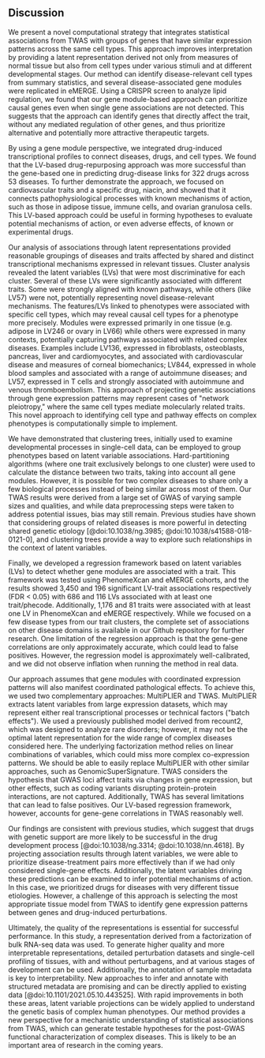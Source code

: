 ## Discussion

We present a novel computational strategy that integrates statistical associations from TWAS with groups of genes that have similar expression patterns across the same cell types.
This approach improves interpretation by providing a latent representation derived not only from measures of normal tissue but also from cell types under various stimuli and at different developmental stages.
Our method can identify disease-relevant cell types from summary statistics, and several disease-associated gene modules were replicated in eMERGE.
Using a CRISPR screen to analyze lipid regulation, we found that our gene module-based approach can prioritize causal genes even when single gene associations are not detected.
This suggests that the approach can identify genes that directly affect the trait, without any mediated regulation of other genes, and thus prioritize alternative and potentially more attractive therapeutic targets.


By using a gene module perspective, we integrated drug-induced transcriptional profiles to connect diseases, drugs, and cell types.
We found that the LV-based drug-repurposing approach was more successful than the gene-based one in predicting drug-disease links for 322 drugs across 53 diseases.
To further demonstrate the approach, we focused on cardiovascular traits and a specific drug, niacin, and showed that it connects pathophysiological processes with known mechanisms of action, such as those in adipose tissue, immune cells, and ovarian granulosa cells.
This LV-based approach could be useful in forming hypotheses to evaluate potential mechanisms of action, or even adverse effects, of known or experimental drugs.


Our analysis of associations through latent representations provided reasonable groupings of diseases and traits affected by shared and distinct transcriptional mechanisms expressed in relevant tissues.
Cluster analysis revealed the latent variables (LVs) that were most discriminative for each cluster.
Several of these LVs were significantly associated with different traits.
Some were strongly aligned with known pathways, while others (like LV57) were not, potentially representing novel disease-relevant mechanisms.
The features/LVs linked to phenotypes were associated with specific cell types, which may reveal causal cell types for a phenotype more precisely.
Modules were expressed primarily in one tissue (e.g.
adipose in LV246 or ovary in LV66) while others were expressed in many contexts, potentially capturing pathways associated with related complex diseases.
Examples include LV136, expressed in fibroblasts, osteoblasts, pancreas, liver and cardiomyocytes, and associated with cardiovascular disease and measures of corneal biomechanics; LV844, expressed in whole blood samples and associated with a range of autoimmune diseases; and LV57, expressed in T cells and strongly associated with autoimmune and venous thromboembolism.
This approach of projecting genetic associations through gene expression patterns may represent cases of "network pleiotropy," where the same cell types mediate molecularly related traits.
This novel approach to identifying cell type and pathway effects on complex phenotypes is computationally simple to implement.


<!-- In this portion, we used S-MultiXcan associations, which only provide the association strength between a gene and a trait, but with no direction of effect.
This does mean that traits are grouped based on associated genes, but genes could have opposite effects on traits within the same cluster. -->
We have demonstrated that clustering trees, initially used to examine developmental processes in single-cell data, can be employed to group phenotypes based on latent variable associations.
Hard-partitioning algorithms (where one trait exclusively belongs to one cluster) were used to calculate the distance between two traits, taking into account all gene modules.
However, it is possible for two complex diseases to share only a few biological processes instead of being similar across most of them.
Our TWAS results were derived from a large set of GWAS of varying sample sizes and qualities, and while data preprocessing steps were taken to address potential issues, bias may still remain.
Previous studies have shown that considering groups of related diseases is more powerful in detecting shared genetic etiology [@doi:10.1038/ng.3985; @doi:10.1038/s41588-018-0121-0], and clustering trees provide a way to explore such relationships in the context of latent variables.


Finally, we developed a regression framework based on latent variables (LVs) to detect whether gene modules are associated with a trait.
This framework was tested using PhenomeXcan and eMERGE cohorts, and the results showed 3,450 and 196 significant LV-trait associations respectively (FDR < 0.05) with 686 and 116 LVs associated with at least one trait/phecode.
Additionally, 1,176 and 81 traits were associated with at least one LV in PhenomeXcan and eMERGE respectively.
While we focused on a few disease types from our trait clusters, the complete set of associations on other disease domains is available in our Github repository for further research.
One limitation of the regression approach is that the gene-gene correlations are only approximately accurate, which could lead to false positives.
However, the regression model is approximately well-calibrated, and we did not observe inflation when running the method in real data.


<!-- Larger datasets and methods designed to learn representations with this application in mind could further refine the approach and are a promising avenue for future research. -->
Our approach assumes that gene modules with coordinated expression patterns will also manifest coordinated pathological effects.
To achieve this, we used two complementary approaches: MultiPLIER and TWAS.
MultiPLIER extracts latent variables from large expression datasets, which may represent either real transcriptional processes or technical factors ("batch effects").
We used a previously published model derived from recount2, which was designed to analyze rare disorders; however, it may not be the optimal latent representation for the wide range of complex diseases considered here.
The underlying factorization method relies on linear combinations of variables, which could miss more complex co-expression patterns.
We should be able to easily replace MultiPLIER with other similar approaches, such as GenomicSuperSignature.
TWAS considers the hypothesis that GWAS loci affect traits via changes in gene expression, but other effects, such as coding variants disrupting protein-protein interactions, are not captured.
Additionally, TWAS has several limitations that can lead to false positives.
Our LV-based regression framework, however, accounts for gene-gene correlations in TWAS reasonably well.


Our findings are consistent with previous studies, which suggest that drugs with genetic support are more likely to be successful in the drug development process [@doi:10.1038/ng.3314; @doi:10.1038/nn.4618].
By projecting association results through latent variables, we were able to prioritize disease-treatment pairs more effectively than if we had only considered single-gene effects.
Additionally, the latent variables driving these predictions can be examined to infer potential mechanisms of action.
In this case, we prioritized drugs for diseases with very different tissue etiologies.
However, a challenge of this approach is selecting the most appropriate tissue model from TWAS to identify gene expression patterns between genes and drug-induced perturbations.


Ultimately, the quality of the representations is essential for successful performance.
In this study, a representation derived from a factorization of bulk RNA-seq data was used.
To generate higher quality and more interpretable representations, detailed perturbation datasets and single-cell profiling of tissues, with and without perturbagens, and at various stages of development can be used.
Additionally, the annotation of sample metadata is key to interpretability.
New approaches to infer and annotate with structured metadata are promising and can be directly applied to existing data [@doi:10.1101/2021.05.10.443525].
With rapid improvements in both these areas, latent variable projections can be widely applied to understand the genetic basis of complex human phenotypes.
Our method provides a new perspective for a mechanistic understanding of statistical associations from TWAS, which can generate testable hypotheses for the post-GWAS functional characterization of complex diseases.
This is likely to be an important area of research in the coming years.
